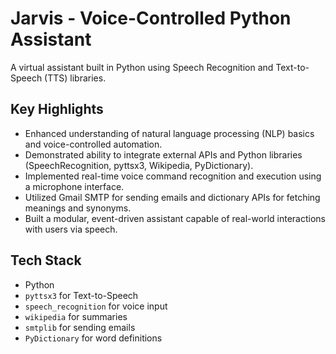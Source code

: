 # Jarvis - Voice-Controlled Python Assistant

A virtual assistant built in Python using Speech Recognition and Text-to-Speech (TTS) libraries.

## Key Highlights

- Enhanced understanding of natural language processing (NLP) basics and voice-controlled automation.
- Demonstrated ability to integrate external APIs and Python libraries (SpeechRecognition, pyttsx3, Wikipedia, PyDictionary).
- Implemented real-time voice command recognition and execution using a microphone interface.
- Utilized Gmail SMTP for sending emails and dictionary APIs for fetching meanings and synonyms.
- Built a modular, event-driven assistant capable of real-world interactions with users via speech.

## Tech Stack
- Python
- `pyttsx3` for Text-to-Speech
- `speech_recognition` for voice input
- `wikipedia` for summaries
- `smtplib` for sending emails
- `PyDictionary` for word definitions
